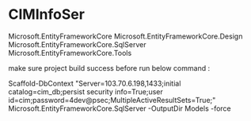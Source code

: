 # CIMInfoSer

Microsoft.EntityFrameworkCore
Microsoft.EntityFrameworkCore.Design
Microsoft.EntityFrameworkCore.SqlServer
Microsoft.EntityFrameworkCore.Tools

make sure project build success before run below command :

Scaffold-DbContext "Server=103.70.6.198,1433;initial catalog=cim_db;persist security info=True;user id=cim;password=4dev@psec;MultipleActiveResultSets=True;" Microsoft.EntityFrameworkCore.SqlServer -OutputDir Models -force
